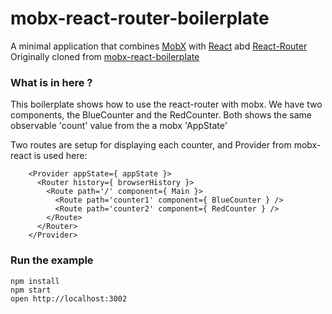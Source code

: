 mobx-react-router-boilerplate
=============================

A minimal application that combines [MobX](https://mobxjs.github.io/mobx) with [React](https://facebook.github.io/react) abd [React-Router](https://github.com/ReactTraining/react-router) Originally cloned from [mobx-react-boilerplate](https://github.com/mobxjs/mobx-react-boilerplate)

### What is in here ?
This boilerplate shows how to use the react-router with mobx.
We have two components, the BlueCounter and the RedCounter. Both  shows the same observable 'count' value from the a mobx 'AppState'

Two routes are setup for displaying each counter, and Provider from mobx-react is used here:
```
    <Provider appState={ appState }>
      <Router history={ browserHistory }>
        <Route path='/' component={ Main }>
          <Route path='counter1' component={ BlueCounter } />
          <Route path='counter2' component={ RedCounter } />
        </Route>
      </Router>
    </Provider>
```

### Run the example

```
npm install
npm start
open http://localhost:3002
```